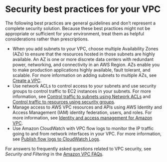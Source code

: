 # Security best practices for your VPC<a name="vpc-security-best-practices"></a>

 The following best practices are general guidelines and don’t represent a complete security solution\. Because these best practices might not be appropriate or sufficient for your environment, treat them as helpful considerations rather than prescriptions\.
+ When you add subnets to your VPC, choose multiple Availability Zones \(AZs\) to ensure that the resources hosted in those subnets are highly available\. An AZ is one or more discrete data centers with redundant power, networking, and connectivity in an AWS Region\. AZs enable you to make production applications highly available, fault tolerant, and scalable\. For more information on adding subnets to multiple AZs, see [Create a VPC](working-with-vpcs.md#Create-VPC)\.
+ Use network ACLs to control access to your subnets and use security groups to control traffic to EC2 instances in your subnets\. For more information, see [Control traffic to subnets using Network ACLs](vpc-network-acls.md) and [Control traffic to resources using security groups](VPC_SecurityGroups.md)\.
+ Manage access to AWS VPC resources and APIs using AWS Identity and Access Management \(IAM\) identity federation, users, and roles\. For more information, see [Identity and access management for Amazon VPC](security-iam.md)\.
+ Use Amazon CloudWatch with VPC flow logs to monitor the IP traffic going to and from network interfaces in your VPC\. For more information, see [Publish flow logs to CloudWatch Logs](flow-logs-cwl.md)\.

For answers to frequently asked questions related to VPC security, see *Security and Filtering* in the [Amazon VPC FAQs](http://aws.amazon.com/vpc/faqs/)\.